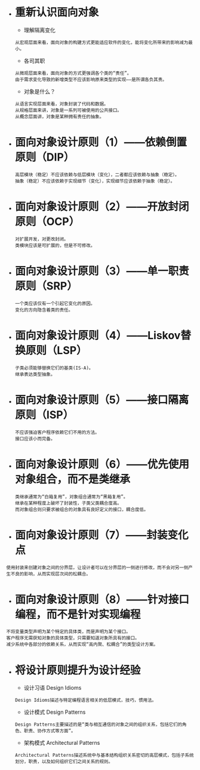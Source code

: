 - # 重新认识面向对象
  - 理解隔离变化  
  ```
  从宏观层面来看，面向对象的构建方式更能适应软件的变化，能将变化所带来的影响减为最小。
  ```
  - 各司其职
  ```
  从微观层面来看，面向对象的方式更强调各个类的“责任”。
  由于需求变化导致的新增类型不应该影响原来类型的实现——是所谓各负其责。
  ```
  - 对象是什么？
  ```
  从语言实现层面来看，对象封装了代码和数据。
  从规格层面来讲，对象是一系列可被使用的公共接口。
  从概念层面讲，对象是某种拥有责任的抽象。
  ```
- # 面向对象设计原则（1）——依赖倒置原则（DIP）
  ```
  高层模块（稳定）不应该依赖与低层模块（变化），二者都应该依赖与抽象（稳定）。
  抽象（稳定）不应该依赖于实现细节（变化），实现细节应该依赖于抽象（稳定）。
  ```
- # 面向对象设计原则（2）——开放封闭原则（OCP）
  ```
  对扩展开发，对更改封闭。
  类模块应该是可扩展的，但是不可修改。
  ```
  
- # 面向对象设计原则（3）——单一职责原则（SRP）
  ```
  一个类应该仅有一个引起它变化的原因。
  变化的方向隐含着类的责任。
  ```
  
- # 面向对象设计原则（4）——Liskov替换原则（LSP）
  ```
  子类必须能够替换它们的基类(IS-A)。
  继承表达类型抽象。
  ```
  
- # 面向对象设计原则（5）——接口隔离原则（ISP）
  ```
  不应该强迫客户程序依赖它们不用的方法。
  接口应该小而完备。
  ```
  
- # 面向对象设计原则（6）——优先使用对象组合，而不是类继承
  ```
  类继承通常为“白箱复用”，对象组合通常为“黑箱复用”。
  继承在某种程度上破坏了封装性，子类父类耦合度高。
  而对象组合则只要求被组合的对象具有良好定义的接口，耦合度低。
  ```
  
- # 面向对象设计原则（7）——封装变化点
 ```
 使用封装来创建对象之间的分界层，让设计者可以在分界层的一侧进行修改，而不会对另一侧产生不良的影响，从而实现层次间的松耦合。
 ```
  
- # 面向对象设计原则（8）——针对接口编程，而不是针对实现编程  
 ```
 不将变量类型声明为某个特定的具体类，而是声明为某个接口。
 客户程序无需获知对象的具体类型，只需要知道对象所具有的接口。
 减少系统中各部分的依赖关系，从而实现“高内聚、松耦合”的类型设计方案。
 ```
  
- # 将设计原则提升为设计经验
  - 设计习语 Design Idioms
  ```
  Design Idioms描述与特定编程语言相关的低层模式，技巧，惯用法。
  ```
  - 设计模式 Design Patterns
  ```
  Design Patterns主要描述的是“类与相互通信的对象之间的组织关系，包括它们的角色、职责、协作方式等方面”。
  ```
  - 架构模式 Architectural Patterns
  ```
  Architectural Patterns描述系统中与基本结构组织关系密切的高层模式，包括子系统划分，职责，以及如何组织它们之间关系的规则。
  ```
